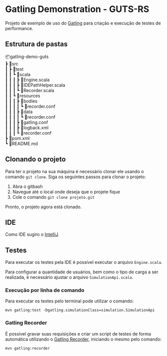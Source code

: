 # Gatling Demonstration - GUTS-RS

Projeto de exemplo de uso do [Gatling](https://gatling.io/) para criação e execução de testes de performance.

## Estrutura de pastas

📦gatling-demo-guts  
 ┣ 📂src  
 ┃ ┣ 📂test  
 ┃ ┃ ┗ 📂scala  
 ┃ ┃ ┃ ┣ 📜Engine.scala  
 ┃ ┃ ┃ ┣ 📜IDEPathHelper.scala  
 ┃ ┃ ┃ ┗ 📜Recorder.scala  
 ┃ ┃ ┗ 📂resources  
 ┃ ┃ ┃ ┣ 📂bodies  
 ┃ ┃ ┃ ┃ ┗ 📜recorder.conf  
 ┃ ┃ ┃ ┣ 📂data  
 ┃ ┃ ┃ ┃ ┗ 📜recorder.conf  
 ┃ ┃ ┃ ┣ 📜gatling.conf  
 ┃ ┃ ┃ ┣ 📜logback.xml  
 ┃ ┃ ┃ ┗ 📜recorder.conf  
 ┣ 📜pom.xml  
 ┗ 📜README.md  

## Clonando o projeto

Para ter o projeto na sua máquina é necessário clonar ele usando o comando `git clone`. Siga os seguintes passos para clonar o projeto:
1. Abra o gitbash
2. Navegue até o local onde deseja que o projete fique
3. Cole o comando `git clone projeto.git`  
  
Pronto, o projeto agora está clonado.

## IDE

Como IDE sugiro o [IntelliJ](https://www.jetbrains.com/idea/).

## Testes

Para executar os testes pela IDE é possível executar o arquivo `Engine.scala`.

Para configurar a quantidade de usuários, bem como o tipo de carga a ser realizada, é necessário ajustar o arquivo `SimulationApi.scala`.

### Execução por linha de comando

Para executar os testes pelo terminal pode utilizar o comando:

```shell
mvn gatling:test -Dgatling.simulationClass=simulation.SimulationApi
```

### Gatling Recorder

É possível gravar suas requisições e criar um script de testes de forma automática utilizando o [Gatling Recorder](https://gatling.io/docs/current/http/recorder/), iniciando o mesmo pelo comando:

```shell
mvn gatling:recorder
```

